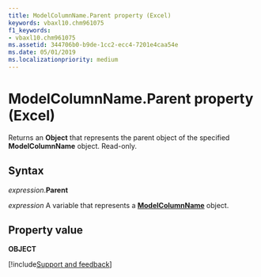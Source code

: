 ```yaml
---
title: ModelColumnName.Parent property (Excel)
keywords: vbaxl10.chm961075
f1_keywords:
- vbaxl10.chm961075
ms.assetid: 344706b0-b9de-1cc2-ecc4-7201e4caa54e
ms.date: 05/01/2019
ms.localizationpriority: medium
---
```



# ModelColumnName.Parent property (Excel)

Returns an **Object** that represents the parent object of the specified **ModelColumnName** object. Read-only.


## Syntax

_expression_.**Parent**

_expression_ A variable that represents a **[ModelColumnName](Excel.modelcolumnname.md)** object.


## Property value

**OBJECT**




[!include[Support and feedback](~/includes/feedback-boilerplate.md)]
